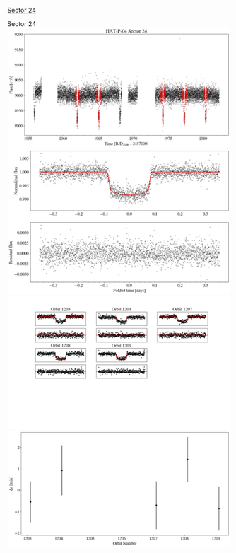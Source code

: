 [Sector 24](#sector24)

<a name = "sector24"></a>
Sector 24
![alt text](/images/HAT-P-04_Sector_24/HAT-P-04_Sector_24_a_TimeSeries.png)
![alt text](/images/HAT-P-04_Sector_24/HAT-P-04_Sector_24_b_FoldedLightCurve.png)
![alt text](/images/HAT-P-04_Sector_24/HAT-P-04_Sector_24_b_IndividualTransitsWithFit.png)
![alt text](/images/HAT-P-04_Sector_24/HAT-P-04_Sector_24_c_TimingResiduals.png)

